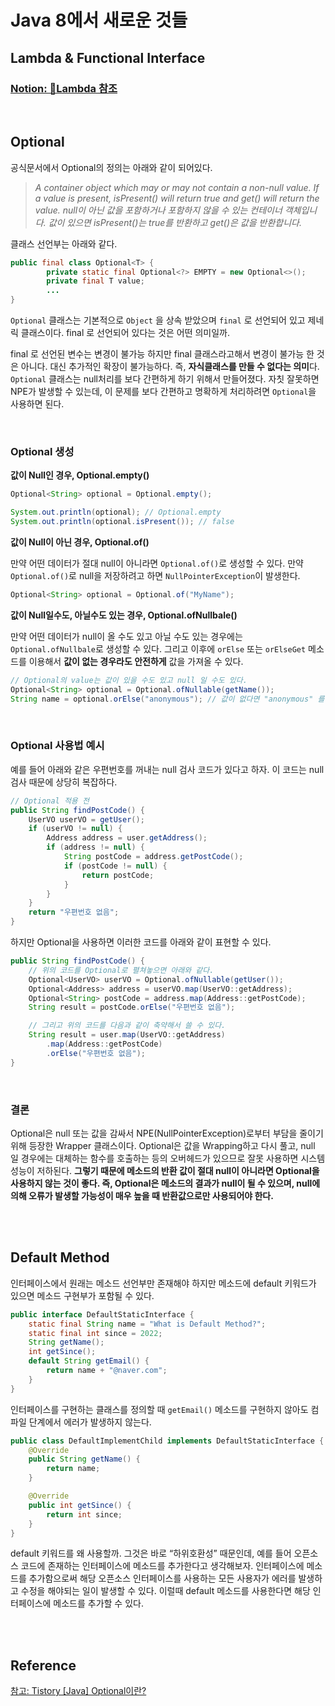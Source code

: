 # Java 8에서 새로운 것들

## Lambda & Functional Interface

### [Notion: 🙊Lambda 참조](https://www.notion.so/Lambda-5690eafe0630418597eea68d43060680)

<br/>

## Optional

공식문서에서 Optional의 정의는 아래와 같이 되어있다.

> *A container object which may or may not contain a non-null value. If a value is present, isPresent() will return true and get() will return the value. null이 아닌 값을 포함하거나 포함하지 않을 수 있는 컨테이너 객체입니다. 값이 있으면 isPresent()는 true를 반환하고 get()은 값을 반환합니다.*
> 

클래스 선언부는 아래와 같다.

```java
public final class Optional<T> {
		private static final Optional<?> EMPTY = new Optional<>();
		private final T value;
		...
}
```

`Optional` 클래스는 기본적으로 `Object` 을 상속 받았으며 `final` 로 선언되어 있고 제네릭 클래스이다. final 로 선언되어 있다는 것은 어떤 의미일까.

final 로 선언된 변수는 변경이 불가능 하지만 final 클래스라고해서 변경이 불가능 한 것은 아니다. 대신 추가적인 확장이 불가능하다. 즉, **자식클래스를 만들 수 없다는 의미**다. `Optional` 클래스는 null처리를 보다 간편하게 하기 위해서 만들어졌다. 자칫 잘못하면 NPE가 발생할 수 있는데, 이 문제를 보다 간편하고 명확하게 처리하려면 `Optional`을 사용하면 된다.

<br/>

### Optional 생성

****값이 Null인 경우, Optional.empty()****

```java
Optional<String> optional = Optional.empty();

System.out.println(optional); // Optional.empty
System.out.println(optional.isPresent()); // false
```

****값이 Null이 아닌 경우, Optional.of()****

만약 어떤 데이터가 절대 null이 아니라면 `Optional.of()`로 생성할 수 있다. 만약 `Optional.of()`로 null을 저장하려고 하면 `NullPointerException`이 발생한다.

```java
Optional<String> optional = Optional.of("MyName");
```

****값이 Null일수도, 아닐수도 있는 경우, Optional.ofNullbale()****

만약 어떤 데이터가 null이 올 수도 있고 아닐 수도 있는 경우에는 `Optional.ofNullbale`로 생성할 수 있다. 그리고 이후에 `orElse` 또는 `orElseGet` 메소드를 이용해서 **값이 없는 경우라도 안전하게** 값을 가져올 수 있다.

```java
// Optional의 value는 값이 있을 수도 있고 null 일 수도 있다.
Optional<String> optional = Optional.ofNullable(getName());
String name = optional.orElse("anonymous"); // 값이 없다면 "anonymous" 를 리턴
```

<br/>

### Optional 사용법 예시

예를 들어 아래와 같은 우편번호를 꺼내는 null 검사 코드가 있다고 하자. 이 코드는 null 검사 때문에 상당히 복잡하다.

```java
// Optional 적용 전 
public String findPostCode() {
    UserVO userVO = getUser();
    if (userVO != null) {
        Address address = user.getAddress();
        if (address != null) {
            String postCode = address.getPostCode();
            if (postCode != null) {
                return postCode;
            }
        }
    }
    return "우편번호 없음";
}
```

하지만 Optional을 사용하면 이러한 코드를 아래와 같이 표현할 수 있다.

```java
public String findPostCode() {
    // 위의 코드를 Optional로 펼쳐놓으면 아래와 같다.
    Optional<UserVO> userVO = Optional.ofNullable(getUser());
    Optional<Address> address = userVO.map(UserVO::getAddress);
    Optional<String> postCode = address.map(Address::getPostCode);
    String result = postCode.orElse("우편번호 없음");

    // 그리고 위의 코드를 다음과 같이 축약해서 쓸 수 있다.
    String result = user.map(UserVO::getAddress)
        .map(Address::getPostCode)
        .orElse("우편번호 없음");
}
```

<br/>

### 결론

Optional은 null 또는 값을 감싸서 NPE(NullPointerException)로부터 부담을 줄이기 위해 등장한 Wrapper 클래스이다. Optional은 값을 Wrapping하고 다시 풀고, null 일 경우에는 대체하는 함수를 호출하는 등의 오버헤드가 있으므로 잘못 사용하면 시스템 성능이 저하된다. **그렇기 때문에 메소드의 반환 값이 절대 null이 아니라면 Optional을 사용하지 않는 것이 좋다. 즉, Optional은 메소드의 결과가 null이 될 수 있으며, null에 의해 오류가 발생할 가능성이 매우 높을 때 반환값으로만 사용되어야 한다.**

<br/>
<br/>

## Default Method

인터페이스에서 원래는 메소드 선언부만 존재해야 하지만 메소드에 default 키워드가 있으면 메소드 구현부가 포함될 수 있다.

```java
public interface DefaultStaticInterface {
	static final String name = "What is Default Method?";
	static final int since = 2022;
	String getName();
	int getSince();
	default String getEmail() {
		return name + "@naver.com";
	}
}
```

인터페이스를 구현하는 클래스를 정의할 때 `getEmail()` 메소드를 구현하지 않아도 컴파일 단계에서 에러가 발생하지 않는다.

```java
public class DefaultImplementChild implements DefaultStaticInterface {
	@Override
	public String getName() {
		return name;
	}

	@Override
	public int getSince() {
		return int since;
	}
}
```

default 키워드를 왜 사용할까. 그것은 바로 “하위호환성” 때문인데, 예를 들어 오픈소스 코드에 존재하는 인터페이스에 메소드를 추가한다고 생각해보자. 인터페이스에 메소드를 추가함으로써 해당 오픈소스 인터페이스를 사용하는 모든 사용자가 에러를 발생하고 수정을 해야되는 일이 발생할 수 있다. 이럴때 default 메소드를 사용한다면 해당 인터페이스에 메소드를 추가할 수 있다.

<br/>
<br/>

## Reference

[참고: Tistory [Java] Optional이란?](https://mangkyu.tistory.com/70)
